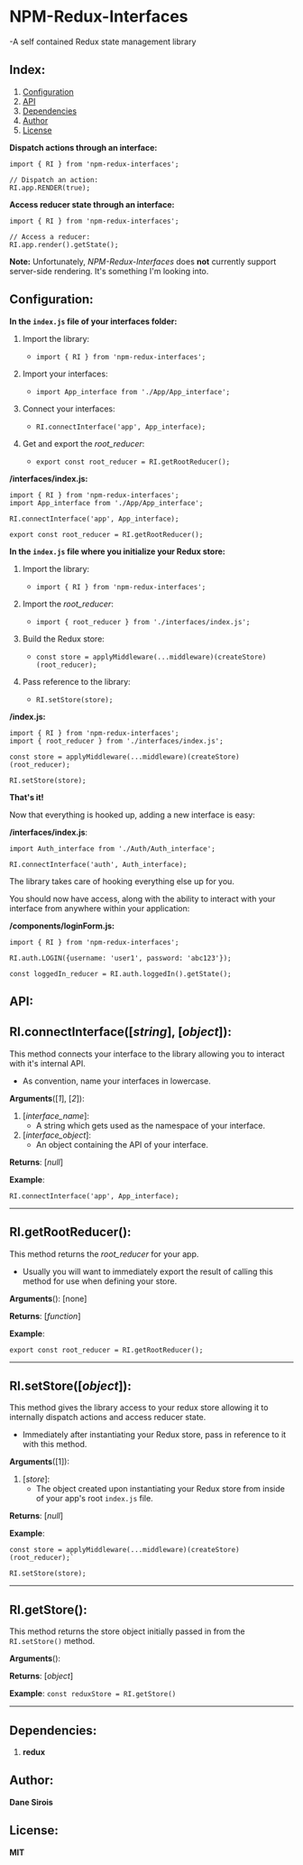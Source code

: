# NPM-Redux-Interfaces 
-A self contained Redux state management library

## Index:
1. [Configuration](#configuration)
2. [API](#api)
3. [Dependencies](#dependencies)
4. [Author](#author)
5. [License](#license)

**Dispatch actions through an interface:**
```
import { RI } from 'npm-redux-interfaces';

// Dispatch an action:
RI.app.RENDER(true);
```

**Access reducer state through an interface:**
```
import { RI } from 'npm-redux-interfaces';

// Access a reducer:
RI.app.render().getState();
```

**Note:**
Unfortunately, *NPM-Redux-Interfaces* does **not** currently support server-side rendering. It's something I'm looking into.

## Configuration:

**In the `index.js` file of your interfaces folder:**

1. Import the library:

    - `import { RI } from 'npm-redux-interfaces';`
    
2. Import your interfaces:

    - `import App_interface from './App/App_interface';`
    
3. Connect your interfaces:

    - `RI.connectInterface('app', App_interface);`
    
4. Get and export the *root_reducer*:

    - `export const root_reducer = RI.getRootReducer();`
    
**/interfaces/index.js:**
```
import { RI } from 'npm-redux-interfaces';
import App_interface from './App/App_interface';

RI.connectInterface('app', App_interface);

export const root_reducer = RI.getRootReducer();
```

**In the `index.js` file where you initialize your Redux store:**

1. Import the library:

    - `import { RI } from 'npm-redux-interfaces';`
    
2. Import the *root_reducer*:

    - `import { root_reducer } from './interfaces/index.js';`
    
3. Build the Redux store:

    - `const store = applyMiddleware(...middleware)(createStore)(root_reducer);`
    
4. Pass reference to the library:

    - `RI.setStore(store);`

**/index.js:**
```
import { RI } from 'npm-redux-interfaces';
import { root_reducer } from './interfaces/index.js';

const store = applyMiddleware(...middleware)(createStore)(root_reducer);

RI.setStore(store);
```

**That's it!**

Now that everything is hooked up, adding a new interface is easy:

**/interfaces/index.js**:
```
import Auth_interface from './Auth/Auth_interface';

RI.connectInterface('auth', Auth_interface);
```

The library takes care of hooking everything else up for you.

You should now have access, along with the ability to interact with your interface from anywhere within your application:

**/components/loginForm.js:**
```
import { RI } from 'npm-redux-interfaces';

RI.auth.LOGIN({username: 'user1', password: 'abc123'});

const loggedIn_reducer = RI.auth.loggedIn().getState();
```

## API:
## RI.connectInterface([*string*], [*object*]):
This method connects your interface to the library allowing you to interact with it's internal API.
- As convention, name your interfaces in lowercase.

**Arguments**([*1*], [*2*]):
 
1. [*interface_name*]:
    - A string which gets used as the namespace of your interface.
2. [*interface_object*]:
    - An object containing the API of your interface.

**Returns**: [*null*]

**Example**:
```
RI.connectInterface('app', App_interface);
```

***
## RI.getRootReducer():
This method returns the *root_reducer* for your app.
- Usually you will want to immediately export the result of calling this method for use when defining your store.

**Arguments**(): [none]

**Returns**: [*function*]

**Example**:
```
export const root_reducer = RI.getRootReducer();
```

***
## RI.setStore([*object*]):
This method gives the library access to your redux store allowing it to internally dispatch actions and access reducer state.
- Immediately after instantiating your Redux store, pass in reference to it with this method.

**Arguments**([1]):

1. [*store*]:
    - The object created upon instantiating your Redux store from inside of your app's root `index.js` file.

**Returns**: [*null*]

**Example**:
```
const store = applyMiddleware(...middleware)(createStore)(root_reducer);`

RI.setStore(store);
```
***
## RI.getStore():
This method returns the store object initially passed in from the `RI.setStore()` method.

**Arguments**():

**Returns**: [*object*]

**Example**:
`const reduxStore = RI.getStore()`

***
## Dependencies:
1. **redux**

## Author:
**Dane Sirois**

## License:
**MIT**
